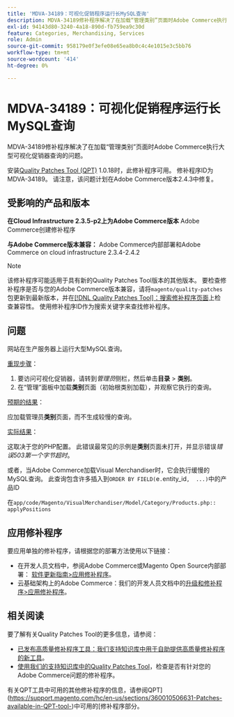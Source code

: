 ```yaml
---
title: 'MDVA-34189：可视化促销程序运行长MySQL查询'
description: MDVA-34189修补程序解决了在加载“管理类别”页面时Adobe Commerce执行大型可视化促销器查询的问题。
exl-id: 94143d80-3240-4a18-890d-fb759ea9c30d
feature: Categories, Merchandising, Services
role: Admin
source-git-commit: 958179e0f3efe08e65ea8b0c4c4e1015e3c5bb76
workflow-type: tm+mt
source-wordcount: '414'
ht-degree: 0%

---
```


# MDVA-34189：可视化促销程序运行长MySQL查询

MDVA-34189修补程序解决了在加载“管理类别”页面时Adobe Commerce执行大型可视化促销器查询的问题。

安装[Quality Patches Tool (QPT)](/help/announcements/adobe-commerce-announcements/magento-quality-patches-released-new-tool-to-self-serve-quality-patches.md) 1.0.18时，此修补程序可用。 修补程序ID为MDVA-34189。 请注意，该问题计划在Adobe Commerce版本2.4.3中修复。

## 受影响的产品和版本

**在Cloud Infrastructure 2.3.5-p2上为Adobe Commerce版本** Adobe Commerce创建修补程序

**与Adobe Commerce版本兼容：** Adobe Commerce内部部署和Adobe Commerce on cloud infrastructure 2.3.4-2.4.2

>[!NOTE]
>
>该修补程序可能适用于具有新的Quality Patches Tool版本的其他版本。 要检查修补程序是否与您的Adobe Commerce版本兼容，请将`magento/quality-patches`包更新到最新版本，并在[[!DNL Quality Patches Tool]：搜索修补程序页面](https://devdocs.magento.com/quality-patches/tool.html#patch-grid)上检查兼容性。 使用修补程序ID作为搜索关键字来查找修补程序。

## 问题

网站在生产服务器上运行大型MySQL查询。

<u>重现步骤</u>：

1. 要访问可视化促销器，请转到&#x200B;*管理员*&#x200B;侧栏，然后单击&#x200B;**目录** > **类别**。
1. 在“管理”面板中加载&#x200B;**类别**&#x200B;页面（初始根类别加载），并观察它执行的查询。

<u>预期的结果</u>：

应加载管理员&#x200B;**类别**&#x200B;页面，而不生成较慢的查询。

<u>实际结果</u>：

这取决于您的PHP配置。 此错误最常见的示例是&#x200B;**类别**&#x200B;页面未打开，并显示错误&#x200B;*错误503第一个字节超时*。

或者，当Adobe Commerce加载Visual Merchandiser时，它会执行缓慢的MySQL查询。 此查询包含许多插入到`ORDER BY FIELD(`e`.`entity_id`,  ...)`中的产品ID

在`app/code/Magento/VisualMerchandiser/Model/Category/Products.php:: applyPositions`

## 应用修补程序

要应用单独的修补程序，请根据您的部署方法使用以下链接：

* 在开发人员文档中，参阅Adobe Commerce或Magento Open Source内部部署： [软件更新指南>应用修补程序](https://devdocs.magento.com/guides/v2.4/comp-mgr/patching/mqp.html)。
* 云基础架构上的Adobe Commerce：我们的开发人员文档中的[升级和修补程序>应用修补程序](https://devdocs.magento.com/cloud/project/project-patch.html)。

## 相关阅读

要了解有关Quality Patches Tool的更多信息，请参阅：

* [已发布高质量修补程序工具：我们支持知识库中用于自助提供高质量修补程序的新工具](/help/announcements/adobe-commerce-announcements/magento-quality-patches-released-new-tool-to-self-serve-quality-patches.md)。
* [使用我们的支持知识库中的Quality Patches Tool](/help/support-tools/patches-available-in-qpt-tool/check-patch-for-magento-issue-with-magento-quality-patches.md)，检查是否有针对您的Adobe Commerce问题的修补程序。

有关QPT工具中可用的其他修补程序的信息，请参阅QPT](https://support.magento.com/hc/en-us/sections/360010506631-Patches-available-in-QPT-tool-)中可用的[修补程序部分。
